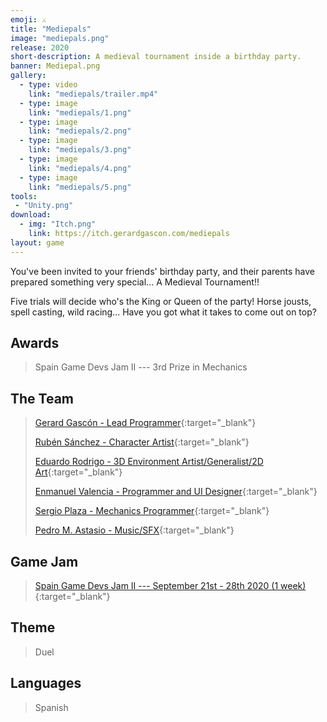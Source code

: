 ```yaml
---
emoji: ⚔️
title: "Mediepals"
image: "mediepals.png"
release: 2020
short-description: A medieval tournament inside a birthday party.
banner: Mediepal.png
gallery:
  - type: video
    link: "mediepals/trailer.mp4"
  - type: image
    link: "mediepals/1.png"
  - type: image
    link: "mediepals/2.png"
  - type: image
    link: "mediepals/3.png"
  - type: image
    link: "mediepals/4.png"
  - type: image
    link: "mediepals/5.png"
tools:
 - "Unity.png"
download:
  - img: "Itch.png"
    link: https://itch.gerardgascon.com/mediepals
layout: game
---
```


You've been invited to your friends' birthday party, and their parents have prepared something very special... A Medieval Tournament!!

Five trials will decide who's the King or Queen of the party! Horse jousts, spell casting, wild racing... Have you got what it takes to come out on top?

## Awards

> Spain Game Devs Jam II --- 3rd Prize in Mechanics

## The Team

> [Gerard Gascón - Lead Programmer](https://twitter.com/G_of_Geri/){:target="_blank"}
>
> [Rubén Sánchez - Character Artist](https://www.artstation.com/rubens_3d_spain/){:target="_blank"}
>
> [Eduardo Rodrigo - 3D Environment Artist/Generalist/2D Art](https://www.artstation.com/eddhaur/){:target="_blank"}
>
> [Enmanuel Valencia - Programmer and UI Designer](https://twitter.com/asdenmanuel/){:target="_blank"}
>
> [Sergio Plaza - Mechanics Programmer](https://twitter.com/heyImsergio__/){:target="_blank"}
>
> [Pedro M. Astasio - Music/SFX](https://twitter.com/Pedro_Astasio/){:target="_blank"}

## Game Jam

> [Spain Game Devs Jam II --- September 21st - 28th 2020 (1 week)](https://itch.io/jam/spain-game-devs-jam-ii/){:target="_blank"}

## Theme

> Duel

## Languages

> Spanish

